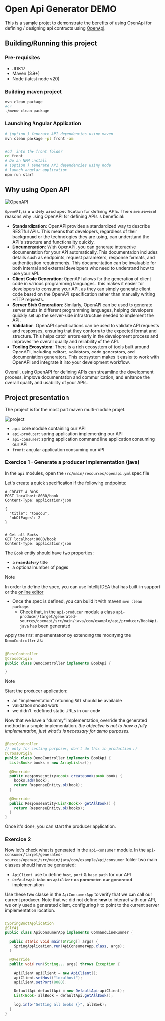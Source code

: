 # Open Api Generator DEMO

This is a sample projet to demonstrate the benefits of using OpenApi for defining / designing api
contracts using [OpenApi](https://www.openapis.org/).

## Building/Running this project

### Pre-requisites

- JDK17
- Maven (3.9+)
- Node (latest node v20)

### Building maven project

```bash
mvn clean package
#or 
./mvnw clean package
```

### Launching Angular Application

```bash
# (option ) Generate API dependencies using maven
mvn clean package -pl front -am


#cd  into the front folder
cd front
# Do an NPM install
# (option ) Generate API dependencies using node 
# launch angular application
npm run start
```

## Why using Open API

![OpenAPI](images/OpenAPI.png)

`OpenAPI`, is a widely used specification for defining APIs. There are several reasons why using OpenAPI for defining
APIs is beneficial:

- **Standardization**: OpenAPI provides a standardized way to describe RESTful APIs. This means that developers,
  regardless of their background or the technologies they are using, can understand the API's structure and
  functionality quickly.
- **Documentation**: With OpenAPI, you can generate interactive documentation for your API automatically. This
  documentation includes details such as endpoints, request parameters, response formats, and authentication
  requirements. This documentation can be invaluable for both internal and external developers who need to understand
  how to use your API.
- **Client Code Generation**: OpenAPI allows for the generation of client code in various programming languages. This
  makes it easier for developers to consume your API, as they can simply generate client code based on the OpenAPI
  specification rather than manually writing HTTP requests.
- **Server Stub Generation**: Similarly, OpenAPI can be used to generate server stubs in different programming
  languages, helping developers quickly set up the server-side infrastructure needed to implement the API.
- **Validation**: OpenAPI specifications can be used to validate API requests and responses, ensuring that they conform
  to the expected format and structure. This helps catch errors early in the development process and improves the
  overall quality and reliability of the API.
- **Tooling Ecosystem**: There is a rich ecosystem of tools built around OpenAPI, including editors, validators, code
  generators, and documentation generators. This ecosystem makes it easier to work with OpenAPI and integrate it into
  your development workflow.

Overall, using OpenAPI for defining APIs can streamline the development process, improve documentation and
communication, and enhance the overall quality and usability of your APIs.

## Project presentation

The project is for the most part maven multi-module projet.

![project](images/project-structure.png)

- `api`: core module containing our API
- `api-producer`: spring application implementing our API
- `api-consumer`: spring application command line application consuming our API
- `front`: angular application consuming our API

### Exercice 1 - Generate a producer implementation (java)

In the `api` modules, open the `src/main/resources/openapi.yml` spec file

Let's create a quick specification if the following endpoints:

```
# CREATE A BOOK
POST localhost:8080/book
Content-Type: application/json

{
  "title": "Coucou",
  "nbOfPages": 2
}


# Get all Books
GET localhost:8080/book
Content-Type: application/json

```

The `Book` entity should have two properties:

- a **mandatory** title
- a optional number of pages

> [!NOTE]  
> In order to define the spec, you can use Intellij IDEA that has built-in support or
> the [online editor](https://editor-next.swagger.io/)

- Once the spec is defined, you can build it with maven `mvn clean package`.
    - Check that, in the `api-producer` module a
      class `api-producer/target/generated-sources/openapi/src/main/java/com/example/api/producer/BookApi.java` has been
      generated

Apply the first implementation by extending the modifying the `DemoController` as:

```java

@RestController
@CrossOrigin
public class DemoController implements BookApi {

}
```

> [!NOTE]  
> Start the producer application:
> - an "implementation" returning `501` should be available
> - validation should work
> - we didn't redefined static URLs in our code

Now that we have a "dummy" implementation, override the generated method
in a simple implementation. _the objective is not to have a fully implementation, just what's is necessary for demo
purposes._

```java

@RestController
// only for testing purposes, don't do this in production :)
@CrossOrigin
public class DemoController implements BookApi {
  List<Book> books = new ArrayList<>();

  @Override
  public ResponseEntity<Book> createBook(Book book) {
    books.add(book);
    return ResponseEntity.ok(book);
  }

  @Override
  public ResponseEntity<List<Book>> getAllBook() {
    return ResponseEntity.ok(books);
  }
}
```

Once it's done, you can start the producer application.

### Exercice 2

Now let's check what is generated in the `api-consumer` module.
In the `api-consumer/target/generated-sources/openapi/src/main/java/com/example/api/consumer` folder
two main classes should have be generated:

- `ApiClient`: use to define `host`, `port` & `base path` for our API
- `DefaultApi`: take an `ApiClient` as parameter. our generated implementation

Use these two classe in the `ApiConsumerApp` to verify that we can call our current producer.
Note that we did not define **how** to interact with our API, we only used a generated client, configuring it to point
to the current server implementation location.

```java

@SpringBootApplication
@Slf4j
public class ApiConsumerApp implements CommandLineRunner {

  public static void main(String[] args) {
    SpringApplication.run(ApiConsumerApp.class, args);
  }

  @Override
  public void run(String... args) throws Exception {

    ApiClient apiClient = new ApiClient();
    apiClient.setHost("localhost");
    apiClient.setPort(8080);

    DefaultApi defaultApi = new DefaultApi(apiClient);
    List<Book> allBook = defaultApi.getAllBook();

    log.info("Getting all books {}", allBook);
  }
}
```